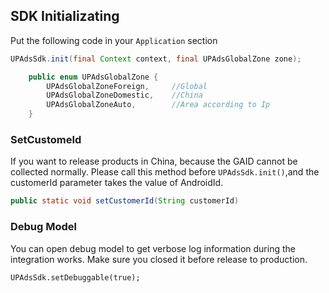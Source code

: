 ## SDK Initializating

Put the following code in your `Application` section
```java
UPAdsSdk.init(final Context context, final UPAdsGlobalZone zone);

    public enum UPAdsGlobalZone {
        UPAdsGlobalZoneForeign,     //Global
        UPAdsGlobalZoneDomestic,    //China
        UPAdsGlobalZoneAuto,        //Area according to Ip 
    }
```

### SetCustomeId 

If you want to release products in China, because the GAID cannot be collected  normally. Please call this method before `UPAdsSdk.init()`,and the customerId parameter takes the value of AndroidId.
```java
public static void setCustomerId(String customerId)
```
### Debug Model

You can open debug model to get verbose log information during the integration works. Make sure you closed it before release to production.

    UPAdsSdk.setDebuggable(true);